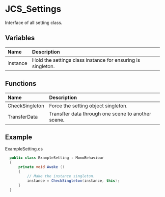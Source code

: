 # JCS_Settings

Interface of all setting class.

## Variables

| Name     | Description                                                 |
|:---------|:------------------------------------------------------------|
| instance | Hold the settings class instance for ensuring is singleton. |

## Functions

| Name           | Description                                        |
|:---------------|:---------------------------------------------------|
| CheckSingleton | Force the setting object singleton.                |
| TransferData   | Transfter data through one scene to another scene. |

## Example

ExampleSetting.cs

```cs
  public class ExampleSetting : MonoBehaviour
  {
      private void Awake ()
      {
          // Make the instance singleton.
          instance = CheckSingleton(instance, this);
      }
  }
```
